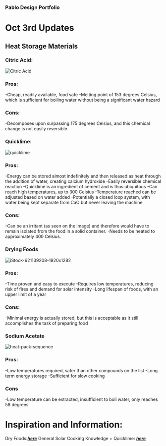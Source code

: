 ### Pablo Design Portfolio

# Oct 3rd Updates
## Heat Storage Materials

### Citric Acid:
![Citric Acid](https://user-images.githubusercontent.com/90800298/135784281-13f233fc-5425-4067-ba3a-162918caec41.jpeg)


### Pros:
-Cheap, readily available, food safe
-Melting point of 153 degrees Celsius, which is sufficient for boiling water without being a significant water hazard

### Cons:
-Decomposes upon surpassing 175 degrees Celsius, and this chemical change is not easily reversible.


### Quicklime:
![quicklime](https://user-images.githubusercontent.com/90800298/135785145-0bff392d-5d10-474c-bd8c-1fbf081204b2.jpeg)


### Pros: 
-Energy can be stored almost indefinitely and then released as heat through the addition of water, creating calcium hydroxide
-Easily reversible chemical reaction
-Quicklime is an ingredient of cement and is thus ubiquitous
-Can reach high temperatures, up to 300 Celsius
-Temperature reached can be adjusted based on water added
-Potentially a closed loop system, with water being kept separate from CaO but never leaving the machine

### Cons:
-Can be an irritant (as seen on the image) and therefore would have to remain isolated from the food in a solid container.
-Needs to be heated to approximately 400 Celsius.

### Drying Foods


![iStock-621139208-1920x1282](https://user-images.githubusercontent.com/90800298/135785776-8036a9e3-a6e1-4b92-a7e2-f065d9574dda.jpeg)

### Pros:
-Time proven and easy to execute
-Requires low temperatures, reducing risk of fires and demand for solar intensity
-Long lifespan of foods, with an upper limit of a year

### Cons:
-Minimal energy is actually stored, but this is acceptable as it still accomplishes the task of preparing food

### Sodium Acetate
![heat-pack-sequence](https://user-images.githubusercontent.com/90800298/135787198-5d3a8322-7de9-4d73-8c97-8aadf041d18a.jpeg)

### Pros:
-Low temperatures required, safer than other compounds on the list
-Long term energy storage
-Sufficient for slow cooking

### Cons
-Low temperature can be extracted, insufficient to boil water, only reaches 58 degrees




# Inspiration and Information:
Dry Foods:[***here***](https://hgic.clemson.edu/factsheet/drying-foods/)
General Solar Cooking Knowledge + Quicklime: [***here***](https://solarcooking.fandom.com/wiki/Heat_storage#Types_of_heat_storage)

